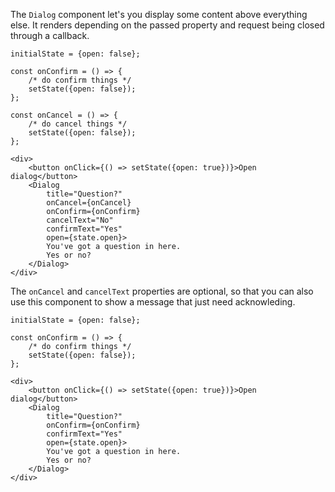 The `Dialog` component let's you display some content above everything else.
It renders depending on the passed property and request being closed through a callback.

```
initialState = {open: false};

const onConfirm = () => {
    /* do confirm things */
    setState({open: false});
};

const onCancel = () => {
    /* do cancel things */
    setState({open: false});
};

<div>
    <button onClick={() => setState({open: true})}>Open dialog</button>
    <Dialog
        title="Question?"
        onCancel={onCancel}
        onConfirm={onConfirm}
        cancelText="No"
        confirmText="Yes"
        open={state.open}>
        You've got a question in here.
        Yes or no?
    </Dialog>
</div>
```

The `onCancel` and `cancelText` properties are optional, so that you can also use this component to show a message that
just need acknowleding.

```
initialState = {open: false};

const onConfirm = () => {
    /* do confirm things */
    setState({open: false});
};

<div>
    <button onClick={() => setState({open: true})}>Open dialog</button>
    <Dialog
        title="Question?"
        onConfirm={onConfirm}
        confirmText="Yes"
        open={state.open}>
        You've got a question in here.
        Yes or no?
    </Dialog>
</div>
```
